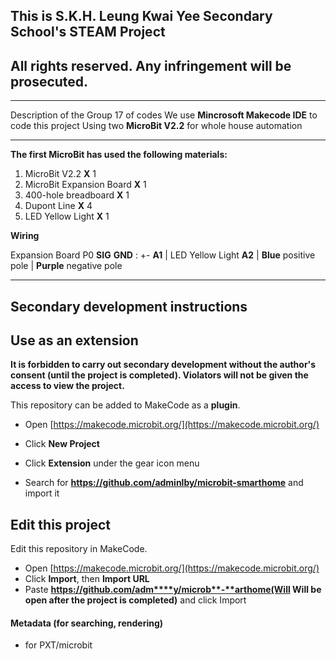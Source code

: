 ## This is S.K.H. Leung Kwai Yee Secondary School's STEAM Project
## All rights reserved. Any infringement will be prosecuted.
- - - - - - - - - - - - - - - - - - - - - - - - - - - - - - - -
Description of the Group 17 of codes 
We use **Mincrosoft Makecode IDE** to code this project
Using two **MicroBit V2.2** for whole house automation
- - - - - - - - - - - - - - - - - - - - - - - - - - - - - - - -
**The first MicroBit has used the following materials:**
1. MicroBit V2.2 **X** 1
2. MicroBit Expansion Board **X** 1
3. 400-hole breadboard **X** 1
4. Dupont Line **X** 4
5. LED Yellow Light **X** 1

**Wiring**

Expansion Board P0 **SIG** **GND** : +- **A1** | LED Yellow Light **A2** | **Blue** positive pole | **Purple** negative pole

- - - - - - - - - - - - - - - - - - - - - - - - - - - - - - - -
## Secondary development instructions
## Use as an extension
**It is forbidden to carry out secondary development without the author's consent (until the project is completed). Violators will not be given the access to view the project.**

This repository can be added to MakeCode as a **plugin**.

* Open [https://makecode.microbit.org/](https://makecode.microbit.org/)

* Click **New Project**
* Click **Extension** under the gear icon menu
* Search for **https://github.com/adminlby/microbit-smarthome** and import it

## Edit this project

Edit this repository in MakeCode.

* Open [https://makecode.microbit.org/](https://makecode.microbit.org/)
* Click **Import**, then **Import URL**
* Paste **https://github.com/adm****y/microb**-**arthome(Will Will be open after the project is completed)** and click Import

#### Metadata (for searching, rendering)

* for PXT/microbit
<script src="https://makecode.com/gh-pages-embed.js"></script><script>makeCodeRender("{{ site.makecode.home_url }}", "{{ site.github.owner_name }}/{{ site.github.repository_name }}");</script>
